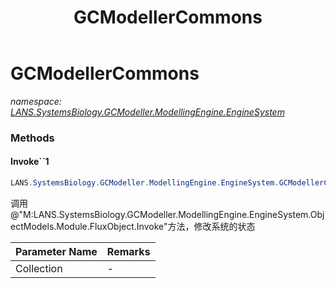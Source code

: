 ﻿---
title: GCModellerCommons
---

# GCModellerCommons
_namespace: [LANS.SystemsBiology.GCModeller.ModellingEngine.EngineSystem](N-LANS.SystemsBiology.GCModeller.ModellingEngine.EngineSystem.html)_



### Methods

#### Invoke``1
```csharp
LANS.SystemsBiology.GCModeller.ModellingEngine.EngineSystem.GCModellerCommons.Invoke``1(System.Collections.Generic.IEnumerable{``0})
```
调用@"M:LANS.SystemsBiology.GCModeller.ModellingEngine.EngineSystem.ObjectModels.Module.FluxObject.Invoke"方法，修改系统的状态

|Parameter Name|Remarks|
|--------------|-------|
|Collection|-|





